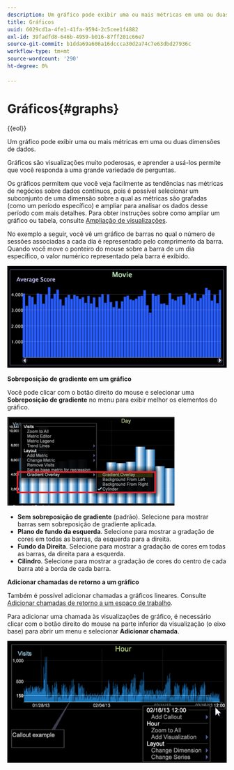 ```yaml
---
description: Um gráfico pode exibir uma ou mais métricas em uma ou duas dimensões de dados.
title: Gráficos
uuid: 6029cd1a-4fe1-41fa-9594-2c5cee1f4882
exl-id: 39fadfd8-646b-4959-b016-87ff201c66e7
source-git-commit: b1dda69a606a16dccca30d2a74c7e63dbd27936c
workflow-type: tm+mt
source-wordcount: '290'
ht-degree: 0%

---
```


# Gráficos{#graphs}

{{eol}}

Um gráfico pode exibir uma ou mais métricas em uma ou duas dimensões de dados.

Gráficos são visualizações muito poderosas, e aprender a usá-los permite que você responda a uma grande variedade de perguntas.

Os gráficos permitem que você veja facilmente as tendências nas métricas de negócios sobre dados contínuos, pois é possível selecionar um subconjunto de uma dimensão sobre a qual as métricas são grafadas (como um período específico) e ampliar para analisar os dados desse período com mais detalhes. Para obter instruções sobre como ampliar um gráfico ou tabela, consulte [Ampliação de visualizações](../../../../home/c-get-started/c-vis/c-zoom-vis.md#concept-7e33670bb5344f78a316f1a84cc20530).

No exemplo a seguir, você vê um gráfico de barras no qual o número de sessões associadas a cada dia é representado pelo comprimento da barra. Quando você move o ponteiro do mouse sobre a barra de um dia específico, o valor numérico representado pela barra é exibido.

![](assets/vis_Graph.png)

**Sobreposição de gradiente em um gráfico**

Você pode clicar com o botão direito do mouse e selecionar uma **Sobreposição de gradiente** no menu para exibir melhor os elementos do gráfico.

![](assets/6_51_gradient_graph.png)

* **Sem sobreposição de gradiente** (padrão). Selecione para mostrar barras sem sobreposição de gradiente aplicada.
* **Plano de fundo da esquerda**. Selecione para mostrar a gradação de cores em todas as barras, da esquerda para a direita.
* **Fundo da Direita**. Selecione para mostrar a gradação de cores em todas as barras, da direita para a esquerda.
* **Cilindro**. Selecione para mostrar a gradação de cores do centro de cada barra até a borda de cada barra.

**Adicionar chamadas de retorno a um gráfico**

Também é possível adicionar chamadas a gráficos lineares. Consulte [Adicionar chamadas de retorno a um espaço de trabalho](../../../../home/c-get-started/c-vis/c-call-wkspc.md#concept-212b09e763044d938987b4a9c658adc0).

Para adicionar uma chamada às visualizações de gráfico, é necessário clicar com o botão direito do mouse na parte inferior da visualização (o eixo base) para abrir um menu e selecionar **Adicionar chamada**.

![](assets/visualization_callout_linegraph.png)
